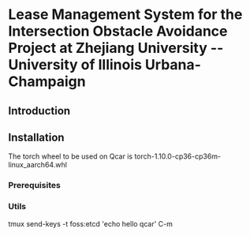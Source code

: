 # Lease Management System for the Intersection Obstacle Avoidance Project at Zhejiang University -- University of Illinois Urbana-Champaign

## Introduction

## Installation
The torch wheel to be used on Qcar is torch-1.10.0-cp36-cp36m-linux_aarch64.whl

### Prerequisites

### Utils

tmux send-keys -t foss:etcd 'echo hello qcar' C-m
